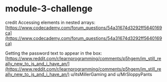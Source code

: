 # module-3-challenge


credit
Accessing elements in nested arrays: [https://www.codecademy.com/forum_questions/54a31674d3292ff5640169ca](https://www.codecademy.com/forum_questions/54a31674d3292ff5640169ca)

Getting the password text to appear in the box: [https://www.reddit.com/r/learnprogramming/comments/p5hgem/im_still_really_new_to_js_and_i_have_an/](https://www.reddit.com/r/learnprogramming/comments/p5hgem/im_still_really_new_to_js_and_i_have_an/) u/itsMillerGaming and u/MrSloppyPants
